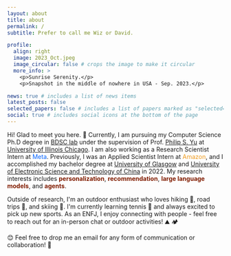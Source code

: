 ```yaml
---
layout: about
title: about
permalink: /
subtitle: Prefer to call me Wiz or David.

profile:
  align: right
  image: 2023_Oct.jpeg
  image_circular: false # crops the image to make it circular
  more_info: >
    <p>Sunrise Serenity.</p>
    <p>Snapshot in the middle of nowhere in USA - Sep. 2023.</p>

news: true # includes a list of news items
latest_posts: false
selected_papers: false # includes a list of papers marked as "selected={true}"
social: true # includes social icons at the bottom of the page
---
```


Hi! Glad to meet you here. :wave: Currently, I am pursuing my Computer Science Ph.D degree in [BDSC lab](https://bdsc-uic.github.io/people.html) under the supervision of Prof. [Philip S. Yu](https://scholar.google.com/citations?user=D0lL1r0AAAAJ) at [University of Illinois Chicago](https://www.uic.edu/). I am also working as a Research Scientist Intern at <span style="color: #0866FF"><i class="fab fa-meta"></i> Meta</span>. Previously, I was an Applied Scientist Intern at <span style="color:rgb(239, 156, 32)"><i class="fab fa-amazon"></i> Amazon</span>, and I accomplished my bachelor degree at [University of Glasgow](https://www.gla.ac.uk/) and [University of Electronic Science and Technology of China](https://en.uestc.edu.cn/) in 2022. My research interests includes <span style="color:rgb(128, 28, 0)">**personalization**</span>, <span style="color:rgb(128, 28, 0)">**recommendation**</span>, <span style="color:rgb(128, 28, 0)">**large language models**</span>, and <span style="color:rgb(128, 28, 0)">**agents**</span>. 

Outside of research, I'm an outdoor enthusiast who loves hiking :hiking_boot:, road trips :red_car:, and skiing :ski:. I'm currently learning tennis :tennis: and always excited to pick up new sports. As an ENFJ, I enjoy connecting with people - feel free to reach out for an in-person chat or outdoor activities! :mountain: :camping: 

:blush: Feel free to drop me an email for any form of communication or collaboration! :handshake:

